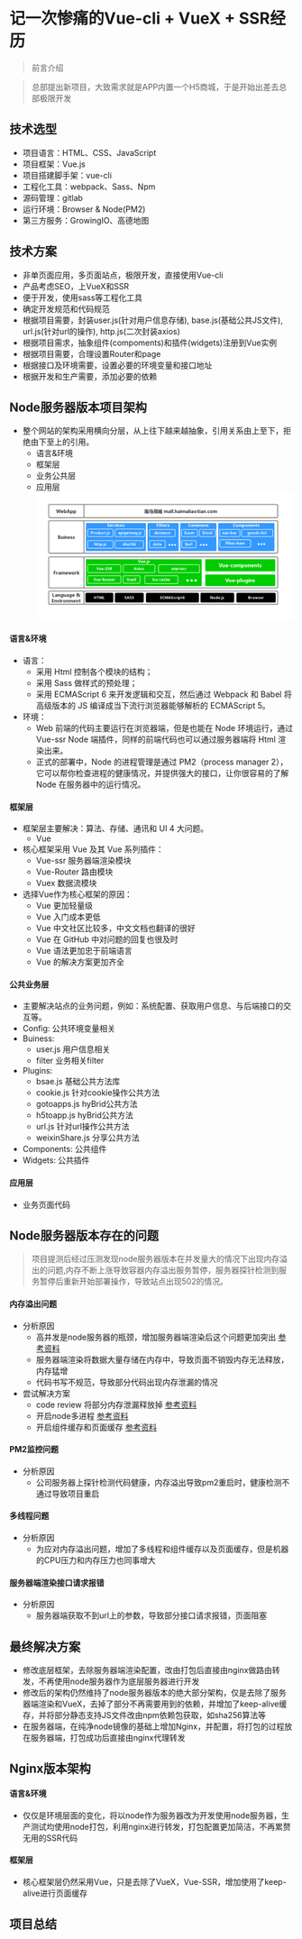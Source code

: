 # 记一次惨痛的Vue-cli + VueX + SSR经历
> 前言介绍

> 总部提出新项目，大致需求就是APP内置一个H5商城，于是开始出差去总部极限开发

## 技术选型
* 项目语言：HTML、CSS、JavaScript
* 项目框架：Vue.js
* 项目搭建脚手架：vue-cli
* 工程化工具：webpack、Sass、Npm
* 源码管理：gitlab
* 运行环境：Browser & Node(PM2)
* 第三方服务：GrowingIO、高德地图

## 技术方案
* 非单页面应用，多页面站点，极限开发，直接使用Vue-cli
* 产品考虑SEO，上VueX和SSR
* 便于开发，使用sass等工程化工具
* 确定开发规范和代码规范
* 根据项目需要，封装user.js(针对用户信息存储), base.js(基础公共JS文件), url.js(针对url的操作), http.js(二次封装axios)
* 根据项目需求，抽象组件(compoments)和插件(widgets)注册到Vue实例
* 根据项目需要，合理设置Router和page
* 根据接口及环境需要，设置必要的环境变量和接口地址
* 根据开发和生产需要，添加必要的依赖

## Node服务器版本项目架构
* 整个网站的架构采用横向分层，从上往下越来越抽象，引用关系由上至下，拒绝由下至上的引用。
	* 语言&环境
	* 框架层
	* 业务公共层
	* 应用层
![](../images/hmall-basic.jpg)

#### 语言&环境
* 语言：
	* 采用 Html 控制各个模块的结构；
	* 采用 Sass 做样式的预处理；
	* 采用 ECMAScript 6 来开发逻辑和交互，然后通过 Webpack 和 Babel 将高级版本的 JS 编译成当下流行浏览器能够解析的 ECMAScript 5。
* 环境：
	* Web 前端的代码主要运行在浏览器端，但是也能在 Node 环境运行，通过 Vue-ssr Node 端插件，同样的前端代码也可以通过服务器端将 Html 渲染出来。
	* 正式的部署中，Node 的进程管理是通过 PM2（process manager 2），它可以帮你检查进程的健康情况，并提供强大的接口，让你很容易的了解 Node 在服务器中的运行情况。

#### 框架层
* 框架层主要解决：算法、存储、通讯和 UI 4 大问题。
	* Vue
* 核心框架采用 Vue 及其 Vue 系列插件：
	* Vue-ssr 服务器端渲染模块
	* Vue-Router 路由模块
	* Vuex 数据流模块
* 选择Vue作为核心框架的原因：
	* Vue 更加轻量级
	* Vue 入门成本更低
	* Vue 中文社区比较多，中文文档也翻译的很好
	* Vue 在 GitHub 中对问题的回复也很及时
	* Vue 语法更加忠于前端语言
	* Vue 的解决方案更加齐全

#### 公共业务层
* 主要解决站点的业务问题，例如：系统配置、获取用户信息、与后端接口的交互等。
* Config: 公共环境变量相关
* Buiness:
	* user.js 用户信息相关
	* filter 业务相关filter
* Plugins:
	* bsae.js 基础公共方法库
	* cookie.js 针对cookie操作公共方法
	* gotoapps.js hyBrid公共方法
	* h5toapp.js  hyBrid公共方法
	* url.js  针对url操作公共方法
	* weixinShare.js  分享公共方法
* Components:  公共组件
* Widgets: 公共插件

#### 应用层
* 业务页面代码

## Node服务器版本存在的问题

> 项目提测后经过压测发现node服务器版本在并发量大的情况下出现内存溢出的问题,内存不断上涨导致容器内存溢出服务暂停，服务器探针检测到服务暂停后重新开始部署操作，导致站点出现502的情况。

#### 内存溢出问题
* 分析原因
	* 高并发是node服务器的瓶颈，增加服务器端渲染后这个问题更加突出 [参考资料](https://gitbook.cn/books/591170568b2c1f0f85f3b8fb/index.html)
	* 服务器端渲染将数据大量存储在内存中，导致页面不销毁内存无法释放，内存猛增
	* 代码书写不规范，导致部分代码出现内存泄漏的情况
* 尝试解决方案
	* code review 将部分内存泄漏释放掉	[参考资料](http://www.ayqy.net/blog/js%E5%86%85%E5%AD%98%E6%B3%84%E6%BC%8F%E6%8E%92%E6%9F%A5%E6%96%B9%E6%B3%95/)
	* 开启node多进程	[参考资料](https://blog.csdn.net/u012251421/article/details/76262949)
	* 开启组件缓存和页面缓存	[参考资料](http://www.ayqy.net/blog/js%E5%86%85%E5%AD%98%E6%B3%84%E6%BC%8F%E6%8E%92%E6%9F%A5%E6%96%B9%E6%B3%95/)

#### PM2监控问题
* 分析原因
	* 公司服务器上探针检测代码健康，内存溢出导致pm2重启时，健康检测不通过导致项目重启

#### 多线程问题
* 分析原因
	* 为应对内存溢出问题，增加了多线程和组件缓存以及页面缓存，但是机器的CPU压力和内存压力也同事增大

#### 服务器端渲染接口请求报错
* 分析原因
	* 服务器端获取不到url上的参数，导致部分接口请求报错，页面阻塞

## 最终解决方案
* 修改底层框架，去除服务器端渲染配置，改由打包后直接由nginx做路由转发，不再使用node服务器作为底层服务器进行开发
* 修改后的架构仍然维持了node服务器版本的绝大部分架构，仅是去除了服务器端渲染和VueX，去掉了部分不再需要用到的依赖，并增加了keep-alive缓存，并将部分静态支持JS文件改由npm依赖包获取，如sha256算法等
* 在服务器端，在纯净node镜像的基础上增加Nginx，并配置，将打包的过程放在服务器端，打包成功后直接由nginx代理转发

## Nginx版本架构
#### 语言&环境
* 仅仅是环境层面的变化，将以node作为服务器改为开发使用node服务器，生产测试均使用node打包，利用nginx进行转发，打包配置更加简洁，不再累赘无用的SSR代码

#### 框架层
* 核心框架层仍然采用Vue，只是去除了VueX，Vue-SSR，增加使用了keep-alive进行页面缓存

## 项目总结